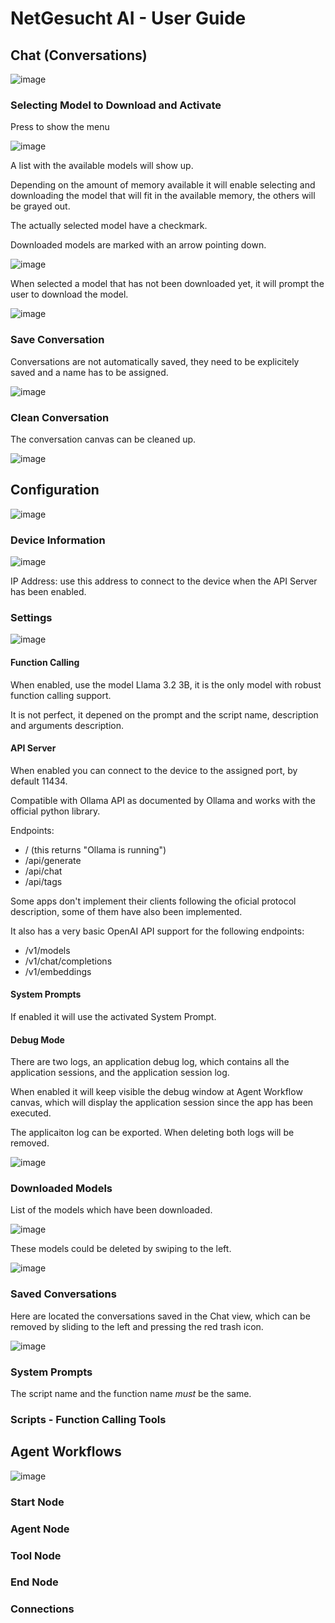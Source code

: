 
# NetGesucht AI - User Guide

## Chat (Conversations)

![image](images/chat.png)

### Selecting Model to Download and Activate

Press to show the menu

![image](images/select_model_popup.png)

A list with the available models will show up.

Depending on the amount of memory available it will enable selecting and downloading the model that will fit in the available memory, the others will be grayed out.

The actually selected model have a checkmark.

Downloaded models are marked with an arrow pointing down.

![image](images/select_model.png)

When selected a model that has not been downloaded yet, it will prompt the user to download the model.

![image](images/select_model_download.png)

### Save Conversation

Conversations are not automatically saved, they need to be explicitely saved and a name has to be assigned.

![image](images/conversation_save.png)

### Clean Conversation

The conversation canvas can be cleaned up.

![image](images/conversation_delete.png)

## Configuration

![image](images/configuration.png)

### Device Information

![image](images/device_information.png)

IP Address: use this address to connect to the device when the API Server has been enabled.

### Settings

![image](images/settings.png)

#### Function Calling

When enabled, use the model Llama 3.2 3B, it is the only model with robust function calling support. 

It is not perfect, it depened on the prompt and the script name, description and arguments description.

#### API Server

When enabled you can connect to the device to the assigned port, by default 11434.

Compatible with Ollama API as documented by Ollama and works with the official python library. 

Endpoints:

 - / (this returns "Ollama is running")
 - /api/generate
 - /api/chat
 - /api/tags

Some apps don't implement their clients following the oficial protocol description, some of them have also been implemented.

It also has a very basic OpenAI API support for the following endpoints:

- /v1/models
- /v1/chat/completions
- /v1/embeddings

#### System Prompts

If enabled it will use the activated System Prompt.

#### Debug Mode

There are two logs, an application debug log, which contains all the application sessions, and the application session log.

When enabled it will keep visible the debug window at Agent Workflow canvas, which will display the application session since the app has been executed.

The applicaiton log can be exported. When deleting both logs will be removed.

![image](images/debug_logs_options.png)

### Downloaded Models

List of the models which have been downloaded.

![image](images/downloaded_models.png)

These models could be deleted by swiping to the left.

![image](images/delete_model.png)

### Saved Conversations

Here are located the conversations saved in the Chat view, which can be removed by sliding to the left and pressing the red trash icon.

![image](images/saved_conversations.png)

### System Prompts

The script name and the function name *must* be the same.

### Scripts - Function Calling Tools

## Agent Workflows

![image](images/agent_workflows.png)

### Start Node

### Agent Node

### Tool Node

### End Node

### Connections

